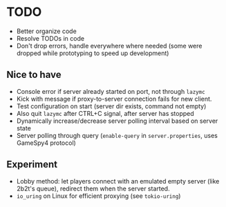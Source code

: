 # TODO

- Better organize code
- Resolve TODOs in code
- Don't drop errors, handle everywhere where needed (some were dropped while
  prototyping to speed up development)

## Nice to have

- Console error if server already started on port, not through `lazymc`
- Kick with message if proxy-to-server connection fails for new client. 
- Test configuration on start (server dir exists, command not empty)
- Also quit `lazymc` after CTRL+C signal, after server has stopped
- Dynamically increase/decrease server polling interval based on server state
- Server polling through query (`enable-query` in `server.properties`, uses GameSpy4 protocol)

## Experiment

- Lobby method: let players connect with an emulated empty server (like 2b2t's
  queue), redirect them when the server started.
- `io_uring` on Linux for efficient proxying (see `tokio-uring`)
